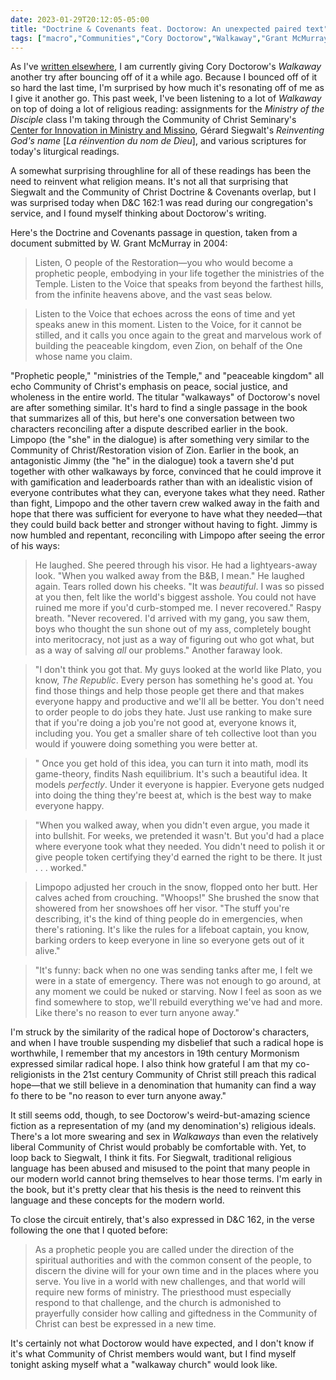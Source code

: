 ```yaml
---
date: 2023-01-29T20:12:05-05:00
title: "Doctrine & Covenants feat. Doctorow: An unexpected paired text"
tags: ["macro","Communities","Cory Doctorow","Walkaway","Grant McMurray","Zion","kingdom of God","Doctrine & Covenants","Ministry of the Disciple course","Graceland CIMM","hope","radical hope","Gérard Siegwalt","La réinvention du nom de Dieu"]
---
```

As I've [written elsewhere](https://spencergreenhalgh.com/work/cory-doctorow-on-behaviorism/), I am currently giving Cory Doctorow's *Walkaway* another try after bouncing off of it a while ago. Because I bounced off of it so hard the last time, I'm surprised by how much it's resonating off of me as I give it another go. This past week, I've been listening to a lot of *Walkaway* on top of doing a lot of religious reading: assignments for the *Ministry of the Disciple* class I'm taking through the Community of Christ Seminary's [Center for Innovation in Ministry and Missino](https://www.graceland.edu/academics/community-of-christ-seminary/center-for-innovation-in-ministry-and-mission/), Gérard Siegwalt's *Reinventing God's name* [*La réinvention du nom de Dieu*], and various scriptures for today's liturgical readings. 

A somewhat surprising throughline for all of these readings has been the need to reinvent what religion means. It's not all that surprising that Siegwalt and the Community of Christ Doctrine & Covenants overlap, but I was surprised today when D&C 162:1 was read during our congregation's service, and I found myself thinking about Doctorow's writing.

Here's the Doctrine and Covenants passage in question, taken from a document submitted by W. Grant McMurray in 2004: 

> Listen, O people of the Restoration—you who would become a prophetic people, embodying in your life together the ministries of the Temple. Listen to the Voice that speaks from beyond the farthest hills, from the infinite heavens above, and the vast seas below.

> Listen to the Voice that echoes across the eons of time and yet speaks anew in this moment. Listen to the Voice, for it cannot be stilled, and it calls you once again to the great and marvelous work of building the peaceable kingdom, even Zion, on behalf of the One whose name you claim. 

"Prophetic people," "ministries of the Temple," and "peaceable kingdom" all echo Community of Christ's emphasis on peace, social justice, and wholeness in the entire world. The titular "walkaways" of Doctorow's novel are after something similar. It's hard to find a single passage in the book that summarizes all of this, but here's one conversation between two characters reconciling after a dispute described earlier in the book. Limpopo (the "she" in the dialogue) is after something very similar to the Community of Christ/Restoration vision of Zion. Earlier in the book, an antagonistic Jimmy (the "he" in the dialogue) took a tavern she'd put together with other walkaways by force, convinced that he could improve it with gamification and leaderboards rather than with an idealistic vision of everyone contributes what they can, everyone takes what they need. Rather than fight, Limpopo and the other tavern crew walked away in the faith and hope that there was sufficient for everyone to have what they needed—that they could build back better and stronger without having to fight. Jimmy is now humbled and repentant, reconciling with Limpopo after seeing the error of his ways:

> He laughed. She peered through his visor. He had a lightyears-away look. "When you walked away from the B&B, I mean." He laughed again. Tears rolled down his cheeks. "It was *beautiful*. I was so pissed at you then, felt like the world's biggest asshole. You could not have ruined me more if you'd curb-stomped me. I never recovered." Raspy breath. "Never recovered. I'd arrived with my gang, you saw them, boys who thought the sun shone out of my ass, completely bought into meritocracy, not just as a way of figuring out who got what, but as a way of salving *all* our problems." Another faraway look. 

> "I don't think you got that. My guys looked at the world like Plato, you know, *The Republic*. Every person has something he's good at. You find those things and help those people get there and that makes everyone happy and productive and we'll all be better. You don't need to order people to do jobs they hate. Just use ranking to make sure that if you're doing a job you're not good at, everyone knows it, including you. You get a smaller share of teh collective loot than you would if youwere doing something you were better at.

> " Once you get hold of this idea, you can turn it into math, modl its game-theory, findits Nash equilibrium. It's such a beautiful idea. It models *perfectly*. Under it everyone is happier. Everyone gets nudged into doing the thing they're beest at, which is the best way to make everyone happy. 

> "When you walked away, when you didn't even argue, you made it into bullshit. For weeks, we pretended it wasn't. But you'd had a place where everyone took what they needed. You didn't need to polish it or give people token certifying they'd earned the right to be there. It just . . . worked." 

> Limpopo adjusted her crouch in the snow, flopped onto her butt. Her calves ached from crouching. "Whoops!" She brushed the snow that showered from her snowshoes off her visor. "The stuff you're describing, it's the kind of thing people do in emergencies, when there's rationing. It's like the rules for a lifeboat captain, you know, barking orders to keep everyone in line so everyone gets out of it alive." 

> "It's funny: back when no one was sending tanks after me, I felt we were in a state of emergency. There was not enough to go around, at any moment we could be nuked or starving. Now I feel as soon as we find somewhere to stop, we'll rebuild everything we've had and more. Like there's no reason to ever turn anyone away."

I'm struck by the similarity of the radical hope of Doctorow's characters, and when I have trouble suspending my disbelief that such a radical hope is worthwhile, I remember that my ancestors in 19th century Mormonism expressed similar radical hope. I also think how grateful I am that my co-religionists in the 21st century Community of Christ still preach this radical hope—that we still believe in a denomination that humanity can find a way fo there to be "no reason to ever turn anyone away."

It still seems odd, though, to see Doctorow's weird-but-amazing science fiction as a representation of my (and my denomination's) religious ideals. There's a lot more swearing and sex in *Walkaways* than even the relatively liberal Community of Christ would probably be comfortable with. Yet, to loop back to Siegwalt, I think it fits. For Siegwalt, traditional religious language has been abused and misused to the point that many people in our modern world cannot bring themselves to hear those terms. I'm early in the book, but it's pretty clear that his thesis is the need to reinvent this language and these concepts for the modern world. 

To close the circuit entirely, that's also expressed in D&C 162, in the verse following the one that I quoted before: 

> As a prophetic people you are called under the direction of the spiritual authorities and with the common consent of the people, to discern the divine will for your own time and in the places where you serve. You live in a world with new challenges, and that world will require new forms of ministry. The priesthood must especially respond to that challenge, and the church is admonished to prayerfully consider how calling and giftedness in the Community of Christ can best be expressed in a new time. 

It's certainly not what Doctorow would have expected, and I don't know if it's what Community of Christ members would want, but I find myself tonight asking myself what a "walkaway church" would look like.